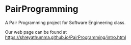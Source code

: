 # PairProgramming
A Pair Programming project for Software Engineering class.

Our web page can be found at https://shreyathumma.github.io/PairProgramming/intro.html
